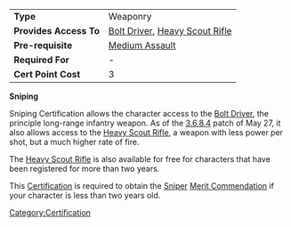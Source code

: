 |                        |                                                                          |
| ---------------------- | ------------------------------------------------------------------------ |
| **Type**               | Weaponry                                                                 |
| **Provides Access To** | [Bolt Driver](../weapons/Bolt_Driver.md), [Heavy Scout Rifle](../weapons/Heavy_Scout_Rifle.md) |
| **Pre-requisite**      | [Medium Assault](Medium_Assault.md)                                      |
| **Required For**       | \-                                                                       |
| **Cert Point Cost**    | 3                                                                        |

**Sniping**

Sniping Certification allows the character access to the [Bolt
Driver](../weapons/Bolt_Driver.md), the principle long-range infantry
weapon. As of the [3.6.8.4](3.md.6.8.4) patch of May 27, it also
allows access to the [Heavy Scout Rifle](../weapons/Heavy_Scout_Rifle.md),
a weapon with less power per shot, but a much higher rate of fire.

The [Heavy Scout Rifle](../weapons/Heavy_Scout_Rifle.md) is also available
for free for characters that have been registered for more than two
years.

This [Certification](Certification.md) is required to obtain the
[Sniper](</Sniper_(Merit)>) [Merit
Commendation](../merits/Merit_Commendations.md) if your character is less
than two years old.

[Category:Certification](Category:Certification.md)

